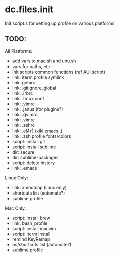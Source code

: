 dc.files.init
=============

Init script:s for setting up profile on various platforms

## TODO:
All Platforms:
-   add vars to mac.sh and ubu.sh
-   vars for paths, etc
-   init scripts common functions (ref AUI script)
-   link: iterm profile symlink
-   link: gemrc
-   link: .gitignore_global
-   link: .irbrc
-   link: .tmux.conf
-   link: .vimrc
-   link: .janus (for plugins?)
-   link: .gvimrc
-   link: .vimrc
-   link: .zshrc
-   link: .el4r? (xiki,emacs..)
-   link: .zsh profile fonts/colors
-   script: install git
-   script: install sublime
-   dir: secure
-   dir: sublime-packages
-   script: delete history
-   link: .emacs

Linux Only:
-   link: xmodmap (linux only)
-   shortcuts list (automate?)
-   sublime profile

Mac Only:
-   script: install brew
-   link: bash_profile
-   script: install macvim
-   script: iterm install
-   remind KeyRemap
-   os/shortcuts list (automate?)
-   sublime profile






